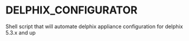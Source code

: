 # DELPHIX_CONFIGURATOR
Shell script that will automate delphix appliance configuration for delphix 5.3.x and up
